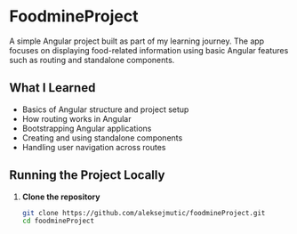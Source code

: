 # FoodmineProject

A simple Angular project built as part of my learning journey. The app focuses on displaying food-related information using basic Angular features such as routing and standalone components.

## What I Learned

- Basics of Angular structure and project setup
- How routing works in Angular
- Bootstrapping Angular applications
- Creating and using standalone components
- Handling user navigation across routes

## Running the Project Locally

1. **Clone the repository**  
   ```bash
   git clone https://github.com/aleksejmutic/foodmineProject.git
   cd foodmineProject

